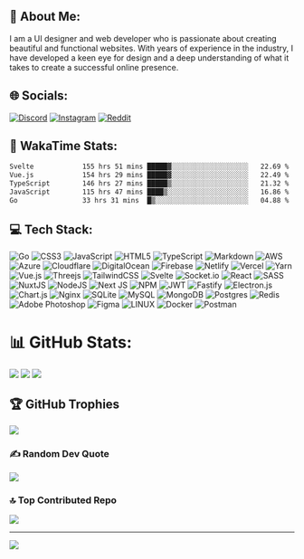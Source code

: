 
## 💫 About Me:
I am a UI designer and web developer who is passionate about creating beautiful and functional websites. With years of experience in the industry, I have developed a keen eye for design and a deep understanding of what it takes to create a successful online presence.


## 🌐 Socials:
[![Discord](https://img.shields.io/badge/Discord-%237289DA.svg?logo=discord&logoColor=white)](https://discord.gg/zukrein#1337) [![Instagram](https://img.shields.io/badge/Instagram-%23E4405F.svg?logo=Instagram&logoColor=white)](https://instagram.com/zukreinthedev) [![Reddit](https://img.shields.io/badge/Reddit-%23FF4500.svg?logo=Reddit&logoColor=white)](https://reddit.com/user/zukrein) 

## 🎨 WakaTime Stats:
<!--START_SECTION:waka-->

```txt
Svelte            155 hrs 51 mins █████▓░░░░░░░░░░░░░░░░░░░   22.69 %
Vue.js            154 hrs 29 mins █████▓░░░░░░░░░░░░░░░░░░░   22.49 %
TypeScript        146 hrs 27 mins █████▒░░░░░░░░░░░░░░░░░░░   21.32 %
JavaScript        115 hrs 47 mins ████▒░░░░░░░░░░░░░░░░░░░░   16.86 %
Go                33 hrs 31 mins  █▒░░░░░░░░░░░░░░░░░░░░░░░   04.88 %
```

<!--END_SECTION:waka-->
## 💻 Tech Stack:
 ![Go](https://img.shields.io/badge/go-%2300ADD8.svg?style=for-the-badge&logo=go&logoColor=white) ![CSS3](https://img.shields.io/badge/css3-%231572B6.svg?style=for-the-badge&logo=css3&logoColor=white) ![JavaScript](https://img.shields.io/badge/javascript-%23323330.svg?style=for-the-badge&logo=javascript&logoColor=%23F7DF1E) ![HTML5](https://img.shields.io/badge/html5-%23E34F26.svg?style=for-the-badge&logo=html5&logoColor=white) ![TypeScript](https://img.shields.io/badge/typescript-%23007ACC.svg?style=for-the-badge&logo=typescript&logoColor=white) ![Markdown](https://img.shields.io/badge/markdown-%23000000.svg?style=for-the-badge&logo=markdown&logoColor=white) ![AWS](https://img.shields.io/badge/AWS-%23FF9900.svg?style=for-the-badge&logo=amazon-aws&logoColor=white) ![Azure](https://img.shields.io/badge/azure-%230072C6.svg?style=for-the-badge&logo=azure-devops&logoColor=white) ![Cloudflare](https://img.shields.io/badge/Cloudflare-F38020?style=for-the-badge&logo=Cloudflare&logoColor=white) ![DigitalOcean](https://img.shields.io/badge/DigitalOcean-%230167ff.svg?style=for-the-badge&logo=digitalOcean&logoColor=white)  ![Firebase](https://img.shields.io/badge/firebase-%23039BE5.svg?style=for-the-badge&logo=firebase)   ![Netlify](https://img.shields.io/badge/netlify-%23000000.svg?style=for-the-badge&logo=netlify&logoColor=#00C7B7) ![Vercel](https://img.shields.io/badge/vercel-%23000000.svg?style=for-the-badge&logo=vercel&logoColor=white) ![Yarn](https://img.shields.io/badge/yarn-%232C8EBB.svg?style=for-the-badge&logo=yarn&logoColor=white)  ![Vue.js](https://img.shields.io/badge/vuejs-%2335495e.svg?style=for-the-badge&logo=vuedotjs&logoColor=%234FC08D) ![Threejs](https://img.shields.io/badge/threejs-black?style=for-the-badge&logo=three.js&logoColor=white) ![TailwindCSS](https://img.shields.io/badge/tailwindcss-%2338B2AC.svg?style=for-the-badge&logo=tailwind-css&logoColor=white) ![Svelte](https://img.shields.io/badge/svelte-%23f1413d.svg?style=for-the-badge&logo=svelte&logoColor=white) ![Socket.io](https://img.shields.io/badge/Socket.io-black?style=for-the-badge&logo=socket.io&badgeColor=010101) ![React](https://img.shields.io/badge/react-%2320232a.svg?style=for-the-badge&logo=react&logoColor=%2361DAFB)  ![SASS](https://img.shields.io/badge/SASS-hotpink.svg?style=for-the-badge&logo=SASS&logoColor=white)  ![NuxtJS](https://img.shields.io/badge/Nuxt-black?style=for-the-badge&logo=nuxt.js&logoColor=white) ![NodeJS](https://img.shields.io/badge/node.js-6DA55F?style=for-the-badge&logo=node.js&logoColor=white) ![Next JS](https://img.shields.io/badge/Next-black?style=for-the-badge&logo=next.js&logoColor=white) ![NPM](https://img.shields.io/badge/NPM-%23000000.svg?style=for-the-badge&logo=npm&logoColor=white) ![JWT](https://img.shields.io/badge/JWT-black?style=for-the-badge&logo=JSON%20web%20tokens) ![Fastify](https://img.shields.io/badge/fastify-%23000000.svg?style=for-the-badge&logo=fastify&logoColor=white)  ![Electron.js](https://img.shields.io/badge/Electron-191970?style=for-the-badge&logo=Electron&logoColor=white) ![Chart.js](https://img.shields.io/badge/chart.js-F5788D.svg?style=for-the-badge&logo=chart.js&logoColor=white) ![Nginx](https://img.shields.io/badge/nginx-%23009639.svg?style=for-the-badge&logo=nginx&logoColor=white) ![SQLite](https://img.shields.io/badge/sqlite-%2307405e.svg?style=for-the-badge&logo=sqlite&logoColor=white)  ![MySQL](https://img.shields.io/badge/mysql-%2300f.svg?style=for-the-badge&logo=mysql&logoColor=white) ![MongoDB](https://img.shields.io/badge/MongoDB-%234ea94b.svg?style=for-the-badge&logo=mongodb&logoColor=white) ![Postgres](https://img.shields.io/badge/postgres-%23316192.svg?style=for-the-badge&logo=postgresql&logoColor=white) ![Redis](https://img.shields.io/badge/redis-%23DD0031.svg?style=for-the-badge&logo=redis&logoColor=white)  ![Adobe Photoshop](https://img.shields.io/badge/adobephotoshop-%2331A8FF.svg?style=for-the-badge&logo=adobephotoshop&logoColor=white) 	![Figma](https://img.shields.io/badge/figma-%23F24E1E.svg?style=for-the-badge&logo=figma&logoColor=white)    ![LINUX](https://img.shields.io/badge/Linux-FCC624?style=for-the-badge&logo=linux&logoColor=black)  ![Docker](https://img.shields.io/badge/docker-%230db7ed.svg?style=for-the-badge&logo=docker&logoColor=white) ![Postman](https://img.shields.io/badge/Postman-FF6C37?style=for-the-badge&logo=postman&logoColor=white) 
# 📊 GitHub Stats:
![](https://github-readme-stats.vercel.app/api?username=zukreindev&theme=radical&hide_border=true&include_all_commits=false&count_private=false)
![](https://github-readme-streak-stats.herokuapp.com/?user=zukreindev&theme=radical&hide_border=true)
![](https://github-readme-stats.vercel.app/api/top-langs/?username=zukreindev&theme=radical&hide_border=true&include_all_commits=false&count_private=false&layout=compact)

## 🏆 GitHub Trophies
![](https://github-profile-trophy.vercel.app/?username=zukreindev&theme=radical&no-frame=false&no-bg=true&margin-w=4)

### ✍️ Random Dev Quote
![](https://quotes-github-readme.vercel.app/api?type=horizontal&theme=radical)

### 🔝 Top Contributed Repo
![](https://github-contributor-stats.vercel.app/api?username=zukreindev&limit=5&theme=radical&combine_all_yearly_contributions=true&layout=compact)

---
[![](https://visitcount.itsvg.in/api?id=zukreindev&icon=0&color=0)](https://visitcount.itsvg.in)

<!-- Proudly created with GPRM ( https://gprm.itsvg.in ) -->
